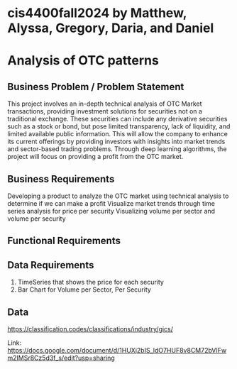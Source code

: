 # cis4400fall2024 by Matthew, Alyssa, Gregory, Daria, and Daniel
# Analysis of OTC patterns

## Business Problem / Problem Statement 
This project involves an in-depth technical analysis of OTC Market transactions, providing investment solutions for securities not on a traditional exchange. These securities can include any derivative securities such as a stock or bond, but pose limited transparency, lack of liquidity, and limited available public information. This will allow the company to enhance its current offerings by providing investors with insights into market trends and sector-based trading problems. Through deep learning algorithms, the project will focus on providing a profit from the OTC market.


## Business Requirements 
Developing a product to analyze the OTC market using technical analysis to determine if we can make a profit 
Visualize market trends through time series analysis for price per security 
Visualizing volume per sector and volume per security 

## Functional Requirements

## Data Requirements
1) TimeSeries that shows the price for each security 
2) Bar Chart for Volume per Sector, Per Security

## Data 
https://classification.codes/classifications/industry/gics/

Link: https://docs.google.com/document/d/1HUXj2bIS_ldO7HUF8v8CM72bVIFwm2IMSr8Cz5d3f_s/edit?usp=sharing
